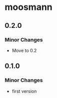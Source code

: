 # moosmann

## 0.2.0

### Minor Changes

-   Move to 0.2

## 0.1.0

### Minor Changes

-   first version
